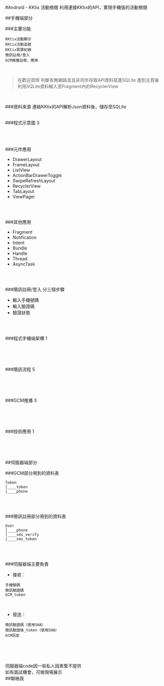 #Android - KKtix 活動檢閱
利用連接KKtix的API，實現手機版的活動檢閱



##手機端部分

###主要功能
```
KKtix活動顯示
KKtix活動追蹤
KKtix買票紀錄
簡訊註冊/登入
GCM推播註冊、應用
```
</br>

>在歡迎頁時
>判斷有無網路並且非同步存取API資料寫進SQLite
>進到主頁後
>利用SQLite資料輸入至Fragment內的RecyclerView

</br>

###資料來源
連結KKtix的API解析Json資料後，儲存至SQLite
</br></br>

###程式示意圖
3

</br></br></br>
###元件應用
* DrawerLayout
* FrameLayout
* ListView
* ActionBarDrawerToggle
* SwipeRefreshLayout
* RecyclerView
* TabLayout
* ViewPager

</br></br>

###其他應用
* Fragment
* Notification
* Intent
* Bundle
* Handle
* Thread
* AsyncTask

</br></br>

###簡訊註冊/登入
分三個步驟
* 輸入手機號碼
* 輸入驗證碼
* 驗證狀態

</br></br>

###程式手機端架構
1

</br></br></br>

###簡訊流程
5

</br></br></br>

###GCM推播
3

</br></br></br>

###技術應用
1

</br></br></br>

##伺服器端部分

###GCM部分用到的資料表
```
Token
|____token
|____phone
```

</br></br>

###簡訊註冊部分用到的資料表
```
User
|____phone
|____sms_verify
|____sms_token
```

</br></br>

###伺服器端主要負責

* 接收：
```
手機號碼
簡訊驗證碼
GCM_token
```

</br>

* 發送：
```
簡訊驗證碼（使用SHA）
簡訊驗證後_token（使用SHA）
GCM訊息
```
</br></br></br>

伺服器端code因一些私人因素暫不提供</br>
如有面試機會，可做現場展示
</br>
##聯絡我
